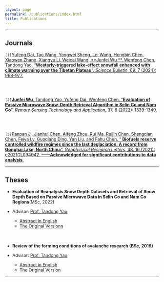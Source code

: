 ```yaml
---
layout: page
permalink: /publications/index.html
title: Publications
---
```



---

## Journals

`[1]`[Yufeng Dai, Tao Wang, Yongwei Sheng, Lei Wang, Hongbin Chen, Xiaowen Zhang, Xiangyu Li, Weicai Wang, **Junfei Wu
**, Wenfeng Chen, Tandong Yao. “**Westerly-triggered lake-effect snowfall enhanced with climate warming over the Tibetan
Plateau**”. *Science
Bulletin*, 69. 7 (2024): 968-977.](https://www.sciencedirect.com/science/article/abs/pii/S2095927324000690)

<br>
  </br>

`[2]`[**Junfei Wu**, Tandong Yao, Yufeng Dai, Wenfeng Chen. “**Evaluation of Passive Microwave Snow-Depth Retrieval
Algorithm in Selin Co and Nam Co**”. *Remote Sensing Technology and
Application*, 37. 6 (2022): 1339-1349.](http://www.rsta.ac.cn/EN/10.11873/j.issn.1004-0323.2022.6.1339)

<br>
  </br>

`[3]`[Panpan Ji, Jianhui Chen, Aifeng Zhou, Rui Ma, Ruijin Chen, Shengqian Chen, Feiya Lv, Guoqiang Ding, Yan Liu, and Fahu Chen. “
**Biofuels reserve controlled wildfire regimes since the last deglaciation: A record from Gonghai Lake, North China**”.
*Geophysical Research Letters*, 48. 16 (2021): e2021GL094042. **——Acknowledged for significant contributions to data
analysis**.](https://agupubs.onlinelibrary.wiley.com/doi/full/10.1029/2021GL094042)


---

## Theses
- **Evaluation of Reanalysis Snow Depth Datasets and Retrieval of Snow Depth Based on Passive Microwave Data in Selin Co
  and Nam Co Regions**(MSc, 2022)
- Advisor: [Prof. Tandong Yao](http://tdyao.itpcas.ac.cn/)
  - [Abstract in English](https://junfeiwu.github.io/mypaper/thesis/master_degree_abstract.pdf)
  - [The Original Versionn](https://junfeiwu.github.io/mypaper/thesis/master_degree.pdf)
  
  <br>
  </br>

- **Review of the forming conditions of avalanche research (BSc, 2019)**
- Advisor: [Prof. Tandong Yao](http://tdyao.itpcas.ac.cn/)
  - [Abstract in English](https://junfeiwu.github.io/mypaper/thesis/master_degree.pdf)
  - [The Original Version](https://junfeiwu.github.io/mypaper/thesis/undergraduate_degree.pdf)

---




